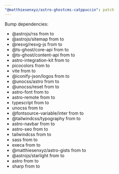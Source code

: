 ```yaml
---
"@matthiesenxyz/astro-ghostcms-catppuccin": patch
---
```


Bump dependencies:

- @astrojs/rss from to
- @astrojs/sitemap from to
- @resvg/resvg-js from to
- @ts-ghost/core-api from to
- @ts-ghost/content-api from to
- astro-integration-kit from to
- picocolors from to
- vite from to
- @iconify-json/logos from to
- @unocss/astro from to
- @unocss/reset from to
- astro-font from to
- astro-remote from to
- typescript from to
- unocss from to
- @fontsource-variable/inter from to
- @tailwindcss/typography from to
- astro-navbar from to
- astro-seo from to
- tailwindcss from to
- sass from to
- execa from to
- @matthiesenxyz/astro-gists from to
- @astrojs/starlight from to
- astro from to
- sharp from to
